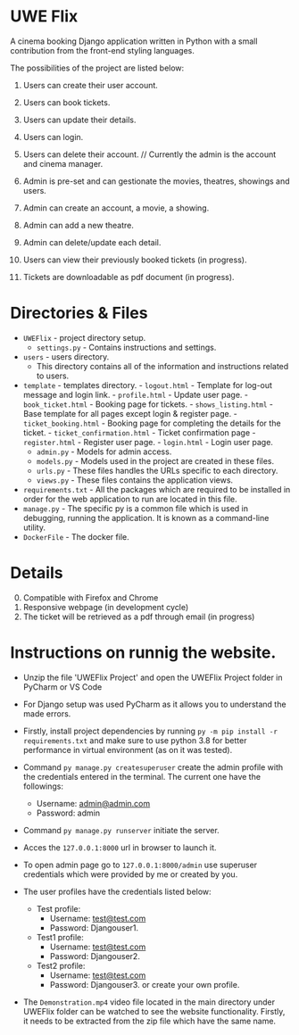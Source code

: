 # UWE Flix

A cinema booking Django application written in Python with a small contribution from the front-end styling languages.  

The possibilities  of the project are listed below:
1. Users can create their user account.
2. Users can book tickets.
3. Users can update their details.
4. Users can login.
5. Users can delete their account.
// Currently the admin is the account and cinema manager.
6. Admin is pre-set and can gestionate the movies, theatres, showings and users.
7. Admin can create an account, a movie, a showing.
8. Admin can add a new theatre.
9. Admin can delete/update each detail. 

10. Users can view their previously booked tickets (in progress).
11. Tickets are downloadable as pdf document (in progress).


# Directories & Files
  - `UWEFlix` - project directory setup.
    - `settings.py` - Contains instructions and settings.
  - `users` - users directory.
    - This directory contains all of the information and instructions related to users.
  - `template` - templates directory. 
        - `logout.html` - Template for log-out message and login link.
        - `profile.html` - Update user page.
        - `book_ticket.html` - Booking page for tickets.
        - `shows_listing.html` - Base template for all pages except login & register page.
        - `ticket_booking.html` - Booking page for completing the details for the ticket.
        - `ticket_confirmation.html` - Ticket confirmation page
        - `register.html` - Register user page.
        - `login.html` - Login user page.
    - `admin.py` - Models for admin access.
    - `models.py` - Models used in the project are created in these files.
    - `urls.py` - These files handles the URLs specific to each directory.
    - `views.py` - These files contains the application views.
  - `requirements.txt` - All the packages which are required to be installed in order for the web application to run are located in this file.
  - `manage.py` - The specific py is a common file which is used in debugging, running the application. It is known as a command-line utility.
  - `DockerFile` - The docker file.

# Details

0. Compatible with Firefox and Chrome
1. Responsive webpage (in development cycle)
3. The ticket will be retrieved as a pdf through email (in progress)

# Instructions on runnig the website.

- Unzip the file 'UWEFlix Project' and open the UWEFlix Project folder in PyCharm or VS Code
- For Django setup was used PyCharm as it allows you to understand the made errors.
- Firstly, install project dependencies by running `py -m pip install -r requirements.txt` and make sure to use python 3.8 for better performance in virtual environment (as on it was tested).
- Command `py manage.py createsuperuser` create the admin profile with the credentials entered in the terminal. The current one have the followings:
  - Username: admin@admin.com
  - Password: admin 
- Command `py manage.py runserver` initiate the server.
- Acces the `127.0.0.1:8000` url in browser to launch it.
- To open admin page go to `127.0.0.1:8000/admin` use superuser credentials which were provided by me or created by you.
- The user profiles have the credentials listed below:
  - Test profile:
    - Username: test@test.com
    - Password: Djangouser1.
  - Test1 profile:
    - Username: test@test.com
    - Password: Djangouser2.
  - Test2 profile:
    - Username: test@test.com
    - Password: Djangouser3.
    or create your own profile.

- The `Demonstration.mp4` video file located in the main directory under UWEFlix folder can be watched to see the website functionality. Firstly, it needs to be extracted from the zip file which have the same name.

